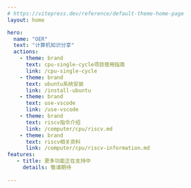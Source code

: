 ```yaml
---
# https://vitepress.dev/reference/default-theme-home-page
layout: home

hero:
  name: "OER"
  text: "计算机知识分享"
  actions:
    - theme: brand
      text: cpu-single-cycle项目使用指南
      link: /cpu-single-cycle
    - theme: brand
      text: ubuntu系统安装
      link: /install-ubuntu
    - theme: brand
      text: use-vscode
      link: /use-vscode
    - theme: brand
      text: riscv指令介绍
      link: /computer/cpu/riscv.md
    - theme: brand
      text: riscv相关资料
      link: /computer/cpu/riscv-information.md
features:
   - title: 更多功能正在支持中
     details: 敬请期待
  
---
```


